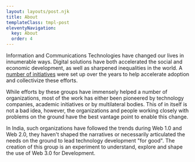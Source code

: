```yaml
---
layout: layouts/post.njk
title: About
templateClass: tmpl-post
eleventyNavigation:
  key: About
  order: 4
---
```


Information and Communications Technologies have changed our lives in innumerable ways. Digital solutions have both accelerated the social and economic development, as well as sharpened inequalities in the world. A [number of initiatives](https://en.wikipedia.org/wiki/List_of_ICT4D_organizations) were set up over the years to help accelerate adoption and collectivize these efforts.

While efforts by these groups have immensely helped a number of organizations, most of the work has either been pioneered by technology companies, academic initiatives or by multilateral bodies. This of in itself is not a bad idea, however, the organizations and people working closely with problems on the ground have the best vantage point to enable this change.

In India, such organizations have followed the trends during Web 1.0 and Web 2.0, they haven't shaped the narratives or necessarily articulated the needs on the ground to lead technology development "for good". The creation of this group is an experiment to understand, explore and shape the use of Web 3.0 for Development.
